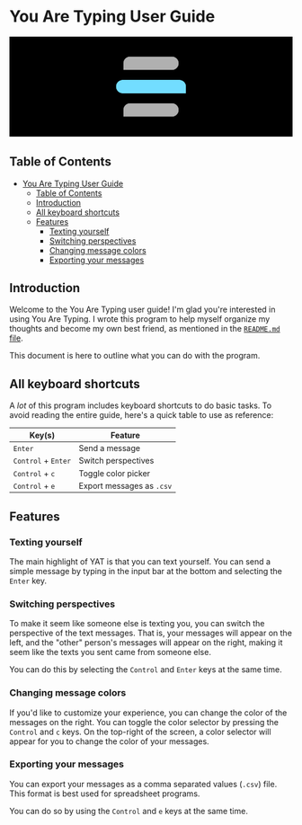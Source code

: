 # You Are Typing User Guide

![You Are Typing header](../.github/assets/header.png)

## Table of Contents

- [You Are Typing User Guide](#you-are-typing-user-guide)
  - [Table of Contents](#table-of-contents)
  - [Introduction](#introduction)
  - [All keyboard shortcuts](#all-keyboard-shortcuts)
  - [Features](#features)
    - [Texting yourself](#texting-yourself)
    - [Switching perspectives](#switching-perspectives)
    - [Changing message colors](#changing-message-colors)
    - [Exporting your messages](#exporting-your-messages)

## Introduction

Welcome to the You Are Typing user guide! I'm glad you're interested in using
You Are Typing. I wrote this program to help myself organize my thoughts and
become my own best friend, as mentioned in the [`README.md` file](../README.md).

This document is here to outline what you can do with the program.

## All keyboard shortcuts

A *lot* of this program includes keyboard shortcuts to do basic tasks. To avoid
reading the entire guide, here's a quick table to use as reference:

| Key(s)              | Feature                   |
| ------------------- | ------------------------- |
| `Enter`             | Send a message            |
| `Control` + `Enter` | Switch perspectives       |
| `Control` + `c`     | Toggle color picker       |
| `Control` + `e`     | Export messages as `.csv` |

## Features

### Texting yourself

The main highlight of YAT is that you can text yourself. You can send a simple
message by typing in the input bar at the bottom and selecting the `Enter` key.

### Switching perspectives

To make it seem like someone else is texting you, you can switch the perspective
of the text messages. That is, your messages will appear on the left, and the
"other" person's messages will appear on the right, making it seem like the
texts you sent came from someone else.

You can do this by selecting the `Control` and `Enter` keys at the same time.

### Changing message colors

If you'd like to customize your experience, you can change the color of the
messages on the right. You can toggle the color selector by pressing the
`Control` and `c` keys. On the top-right of the screen, a color selector will
appear for you to change the color of your messages.

### Exporting your messages

You can export your messages as a comma separated values (`.csv`) file. This
format is best used for spreadsheet programs.

You can do so by using the `Control` and `e` keys at the same time.

